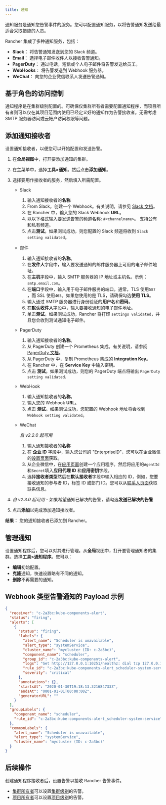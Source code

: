 ```yaml
---
title: 通知
---
```


通知服务是通知您告警事件的服务。您可以配置通知服务，以将告警通知发送给最适合采取措施的人员。

Rancher 集成了多种通知服务，包括：

- **Slack**： 将告警通知发送到您的 Slack 频道。
- **Email**： 选择电子邮件收件人以接收告警通知。
- **PagerDuty**： 通过电话，短信或个人电子邮件将告警发送给员工。
- **WebHooks**： 将告警发送到 Webhook 服务器。
- **WeChat**： 向您的企业微信联系人发送告警通知。

## 基于角色的访问控制

通知程序是在集群级别配置的。可确保仅集群所有者需要配置通知程序，而项目所有者则可以仅在其项目范围内使用已经定义好的通知作为告警接收者。无需考虑 SMTP 服务器访问或云帐户访问权限等问题。

## 添加通知接收者

设置通知接收者，以便您可以开始配置和发送告警。

1. 在**全局视图**中，打开要添加通知的集群。

1. 在主菜单中，选择**工具>通知**。然后点击**添加通知**。

1. 选择要用作接收者的服务，然后填入所需配置。

   - Slack

     1. 输入通知接收者的**名称**
     1. From Slack，创建一个 Webhook。有关说明，请参见 [Slack 文档](https://get.slack.help/hc/en-us/articles/115005265063-Incoming-WebHooks-for-Slack)。
     1. 在 Rancher 中，输入您的 Slack Webhook **URL**。
     1. 以以下格式输入要发送告警的频道名称: `#<channelname>`。
        支持公有和私有频道。
     1. 点击**测试**。如果测试成功，则您配置的 Slack 频道将收到 `Slack setting validated`。

   - 邮件

     1. 输入通知接收者的**名称**。
     1. 在**发件人**字段中，输入要发送通知的邮件服务器上可用的电子邮件地址。
     1. 在**主机**字段中，输入 SMTP 服务器的 IP 地址或主机名。示例： `smtp.email.com`。
     1. 在**端口**字段中，输入用于电子邮件服务的端口。通常，TLS 使用`587` ，而 SSL 使用`465`。如果您使用的是 TLS，请确保勾选**使用 TLS**。
     1. 输入通过 SMTP 服务器进行身份验证的**用户名**和**密码**。
     1. 在**默认收件人**字段中，输入要接收通知的电子邮件地址。
     1. 单击**测试**。如果测试成功，Rancher 将打印 `settings validated`，并且您会收到测试通知电子邮件。

   - PagerDuty

     1. 输入通知接收者的**名称**。
     1. 从 PagerDuty 创建一个 Prometheus 集成。有关说明，请参阅 [PagerDuty 文档](https://www.pagerduty.com/docs/guides/prometheus-integration-guide/)。
     1. 从 PagerDuty 中，复制 Prometheus 集成的 **Integration Key**。
     1. 在 Rancher 中，在 **Service Key** 中输入密钥。
     1. 点击 **测试**。如果测试成功，则您的 PagerDuty 端点将输出 `PagerDuty setting validated`.

   - WebHook

     1. 输入通知接收者的**名称**。
     1. 输入您的 Webhook **URL**。
     1. 点击 **测试**。如果测试成功，您配置的 Webhook 地址将会收到 `Webhook setting validated`。

   - WeChat

     _自 v2.2.0 起可用_

     1. 输入通知接收者的**名称**
     1. 在 **企业 ID** 字段中，输入您公司的 "EnterpriseID"，您可以在企业微信的[设置页面](https://work.weixin.qq.com/wework_admin/frame#profile)获取。
     1. 从企业微信中，在[应用页面](https://work.weixin.qq.com/wework_admin/frame#apps)创建一个应用程序，然后将应用的`AgentId`和`Secret`填入**应用代理 ID** 和**应用密钥**字段。
     1. 选择**接收者类型**然后在**默认接收者**字段中输入相应的 ID，例如，您要接收通知的参与者 ID，标签 ID 或部门 ID。您可以从[联系人页面](https://work.weixin.qq.com/wework_admin/frame#contacts)获取联系信息。

1. _自 v2.3.0 起可用_ - 如果希望通知已解决的告警，请勾选**发送已解决的告警**
1. 点击**添加**以完成添加通知接收者。

**结果：** 您的通知接收者已添加到 Rancher。

## 管理通知

设置通知程序后，您可以对其进行管理。从**全局**视图中，打开要管理通知者的集群。选择**工具>通知程序**。您可以：

- **编辑**初始配置。
- **克隆**通知，快速设置略有不同的通知。
- **删除**不再需要的通知。

## Webhook 类型告警通知的 Payload 示例

```json
{
  "receiver": "c-2a3bc:kube-components-alert",
  "status": "firing",
  "alerts": [
    {
      "status": "firing",
      "labels": {
        "alert_name": "Scheduler is unavailable",
        "alert_type": "systemService",
        "cluster_name": "mycluster (ID: c-2a3bc)",
        "component_name": "scheduler",
        "group_id": "c-2a3bc:kube-components-alert",
        "logs": "Get http://127.0.0.1:10251/healthz: dial tcp 127.0.0.1:10251: connect: connection refused",
        "rule_id": "c-2a3bc:kube-components-alert_scheduler-system-service",
        "severity": "critical"
      },
      "annotations": {},
      "startsAt": "2020-01-30T19:18:13.321684733Z",
      "endsAt": "0001-01-01T00:00:00Z",
      "generatorURL": ""
    }
  ],
  "groupLabels": {
    "component_name": "scheduler",
    "rule_id": "c-2a3bc:kube-components-alert_scheduler-system-service"
  },
  "commonLabels": {
    "alert_name": "Scheduler is unavailable",
    "alert_type": "systemService",
    "cluster_name": "mycluster (ID: c-2a3bc)"
  }
}
```

## 后续操作

创建通知程序接收者后，设置告警以接收 Rancher 告警事件。

- [集群所有者](/docs/admin-settings/rbac/cluster-project-roles/_index)可以设置[集群级别](/docs/cluster-admin/tools/alerts/_index)的告警。
- [项目所有者](/docs/admin-settings/rbac/cluster-project-roles/_index)可以设置[项目级别](/docs/project-admin/tools/alerts/_index)的告警。
